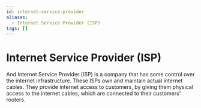 ```yaml
---
id: internet-service-provider
aliases:
  - Internet Service Provider (ISP)
tags: []
---
```


# Internet Service Provider (ISP)

And Internet Service Provider (ISP) is a company that has some control over the internet infrastructure. These ISPs own and maintain actual internet cables. They provide internet access to customers, by giving them physical access to the internet cables, which are connected to their customers' routers.
